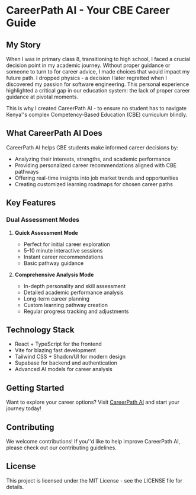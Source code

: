 ﻿# CareerPath AI - Your CBE Career Guide 

## My Story

When I was in primary class 8, transitioning to high school, I faced a crucial decision point in my academic journey. Without proper guidance or someone to turn to for career advice, I made choices that would impact my future path. I dropped physics - a decision I later regretted when I discovered my passion for software engineering. This personal experience highlighted a critical gap in our education system: the lack of proper career guidance at pivotal moments.

This is why I created CareerPath AI - to ensure no student has to navigate Kenya''s complex Competency-Based Education (CBE) curriculum blindly. 

## What CareerPath AI Does 

CareerPath AI helps CBE students make informed career decisions by:
- Analyzing their interests, strengths, and academic performance
- Providing personalized career recommendations aligned with CBE pathways
- Offering real-time insights into job market trends and opportunities
- Creating customized learning roadmaps for chosen career paths

## Key Features 

### Dual Assessment Modes

1. **Quick Assessment Mode**
   - Perfect for initial career exploration
   - 5-10 minute interactive sessions
   - Instant career recommendations
   - Basic pathway guidance

2. **Comprehensive Analysis Mode**
   - In-depth personality and skill assessment
   - Detailed academic performance analysis
   - Long-term career planning
   - Custom learning pathway creation
   - Regular progress tracking and adjustments

## Technology Stack 

- React + TypeScript for the frontend
- Vite for blazing fast development
- Tailwind CSS + Shadcn/UI for modern design
- Supabase for backend and authentication
- Advanced AI models for career analysis

## Getting Started 

Want to explore your career options? Visit [CareerPath AI](https://careerpath-ai.vercel.app) and start your journey today!

## Contributing 

We welcome contributions! If you''d like to help improve CareerPath AI, please check out our contributing guidelines.

## License 

This project is licensed under the MIT License - see the LICENSE file for details.
